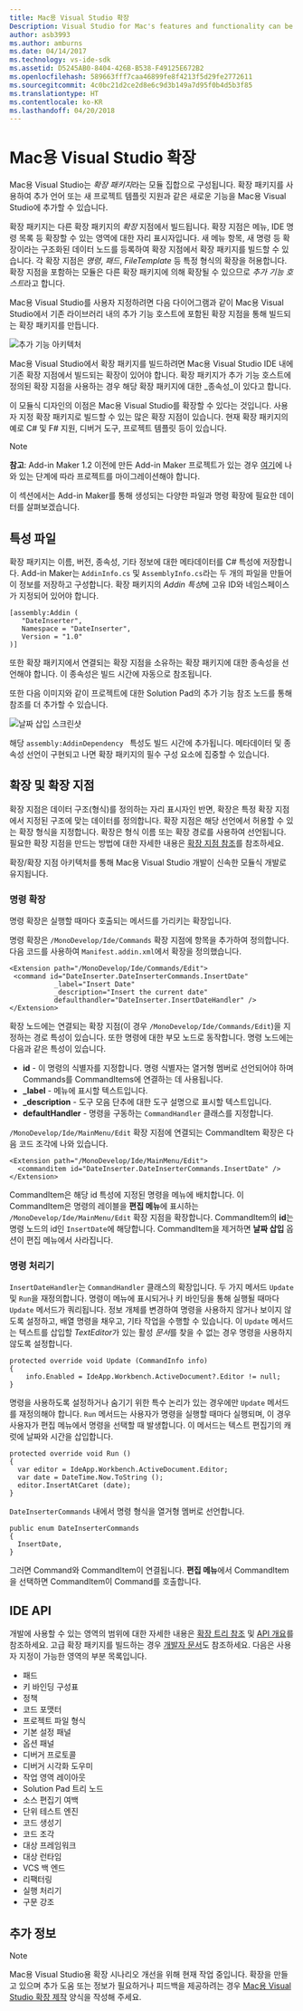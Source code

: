 ```yaml
---
title: Mac용 Visual Studio 확장
Description: Visual Studio for Mac's features and functionality can be extended with modules called extension packages. The first part of this guide creates a simple Visual Studio for Mac extension package to insert the date and time into a document. The second part of this guide introduces the fundamentals of the extension package system and some of the core APIs that form the foundation of Visual Studio for Mac.
author: asb3993
ms.author: amburns
ms.date: 04/14/2017
ms.technology: vs-ide-sdk
ms.assetid: D5245AB0-8404-426B-B538-F49125E672B2
ms.openlocfilehash: 589663fff7caa46899fe8f4213f5d29fe2772611
ms.sourcegitcommit: 4c0bc21d2ce2d8e6c9d3b149a7d95f0b4d5b3f85
ms.translationtype: HT
ms.contentlocale: ko-KR
ms.lasthandoff: 04/20/2018
---
```

# <a name="extending-visual-studio-for-mac"></a>Mac용 Visual Studio 확장

Mac용 Visual Studio는 *확장 패키지*라는 모듈 집합으로 구성됩니다. 확장 패키지를 사용하여 추가 언어 또는 새 프로젝트 템플릿 지원과 같은 새로운 기능을 Mac용 Visual Studio에 추가할 수 있습니다.

확장 패키지는 다른 확장 패키지의 *확장* 지점에서 빌드됩니다. 확장 지점은 메뉴, IDE 명령 목록 등 확장할 수 있는 영역에 대한 자리 표시자입니다. 새 메뉴 항목, 새 명령 등 확장이라는 구조화된 데이터 노드를 등록하여 확장 지점에서 확장 패키지를 빌드할 수 있습니다. 각 확장 지점은 *명령*, *패드*, *FileTemplate* 등 특정 형식의 확장을 허용합니다. 확장 지점을 포함하는 모듈은 다른 확장 패키지에 의해 확장될 수 있으므로 *추가 기능 호스트*라고 합니다.

Mac용 Visual Studio를 사용자 지정하려면 다음 다이어그램과 같이 Mac용 Visual Studio에서 기존 라이브러리 내의 추가 기능 호스트에 포함된 확장 지점을 통해 빌드되는 확장 패키지를 만듭니다.

![추가 기능 아키텍처](media/extending-visual-studio-mac-addin1.png)

Mac용 Visual Studio에서 확장 패키지를 빌드하려면 Mac용 Visual Studio IDE 내에 기존 확장 지점에서 빌드되는 확장이 있어야 합니다. 확장 패키지가 추가 기능 호스트에 정의된 확장 지점을 사용하는 경우 해당 확장 패키지에 대한 _종속성_이 있다고 합니다.

이 모듈식 디자인의 이점은 Mac용 Visual Studio를 확장할 수 있다는 것입니다. 사용자 지정 확장 패키지로 빌드할 수 있는 많은 확장 지점이 있습니다. 현재 확장 패키지의 예로 C# 및 F# 지원, 디버거 도구, 프로젝트 템플릿 등이 있습니다.

> [!NOTE]
> **참고**: Add-in Maker 1.2 이전에 만든 Add-in Maker 프로젝트가 있는 경우 [여기](https://mhut.ch/addinmaker/1.2)에 나와 있는 단계에 따라 프로젝트를 마이그레이션해야 합니다.

<!---The [Walkthrough](~/extending-visual-studio-mac-walkthrough.md) topic explains how to build an extension package that uses a *Command* to insert the date and time into an open text document.--->

이 섹션에서는 Add-in Maker를 통해 생성되는 다양한 파일과 명령 확장에 필요한 데이터를 살펴보겠습니다.

## <a name="attribute-files"></a>특성 파일

확장 패키지는 이름, 버전, 종속성, 기타 정보에 대한 메타데이터를 C# 특성에 저장합니다. Add-in Maker는 `AddinInfo.cs` 및 `AssemblyInfo.cs`라는 두 개의 파일을 만들어 이 정보를 저장하고 구성합니다. 확장 패키지의 *Addin 특성*에 고유 ID와 네임스페이스가 지정되어 있어야 합니다.

```
[assembly:Addin (
   "DateInserter",
   Namespace = "DateInserter",
   Version = "1.0"
)]
```

또한 확장 패키지에서 연결되는 확장 지점을 소유하는 확장 패키지에 대한 종속성을 선언해야 합니다. 이 종속성은 빌드 시간에 자동으로 참조됩니다.

또한 다음 이미지와 같이 프로젝트에 대한 Solution Pad의 추가 기능 참조 노드를 통해 참조를 더 추가할 수 있습니다.

![날짜 삽입 스크린샷](media/extending-visual-studio-mac-addin13.png)

해당 `assembly:AddinDependency ` 특성도 빌드 시간에 추가됩니다. 메타데이터 및 종속성 선언이 구현되고 나면 확장 패키지의 필수 구성 요소에 집중할 수 있습니다.

## <a name="extensions-and-extension-points"></a>확장 및 확장 지점

확장 지점은 데이터 구조(형식)를 정의하는 자리 표시자인 반면, 확장은 특정 확장 지점에서 지정된 구조에 맞는 데이터를 정의합니다. 확장 지점은 해당 선언에서 허용할 수 있는 확장 형식을 지정합니다. 확장은 형식 이름 또는 확장 경로를 사용하여 선언됩니다. 필요한 확장 지점을 만드는 방법에 대한 자세한 내용은 [확장 지점 참조](http://monoaddins.codeplex.com/wikipage?title=Extension%20Points&referringTitle=Description%20of%20Add-ins%20and%20Add-in%20Roots)를 참조하세요.

확장/확장 지점 아키텍처를 통해 Mac용 Visual Studio 개발이 신속한 모듈식 개발로 유지됩니다. 

<!--Since there are a large number of extension types, this article focuses on the ones used in the extension package that was built in the [Walkthrough](~/extending-visual-studio-mac-walkthrough.md).-->

### <a name="command-extensions"></a>명령 확장

<!--[Walkthrough](~/extending-visual-studio-mac-walkthrough.md) uses a Command Extension - an extension that points to methods that are called every time it is executed. -->

명령 확장은 실행할 때마다 호출되는 메서드를 가리키는 확장입니다.

명령 확장은 `/MonoDevelop/Ide/Commands` 확장 지점에 항목을 추가하여 정의합니다. 다음 코드를 사용하여 `Manifest.addin.xml`에서 확장을 정의했습니다.

 ```
<Extension path="/MonoDevelop/Ide/Commands/Edit">
  <command id="DateInserter.DateInserterCommands.InsertDate"
            _label="Insert Date"
            _description="Insert the current date"
            defaulthandler="DateInserter.InsertDateHandler" />
</Extension>
```

확장 노드에는 연결되는 확장 지점(이 경우 `/MonoDevelop/Ide/Commands/Edit`)을 지정하는 경로 특성이 있습니다. 또한 명령에 대한 부모 노드로 동작합니다. 명령 노드에는 다음과 같은 특성이 있습니다.

*   **id** - 이 명령의 식별자를 지정합니다. 명령 식별자는 열거형 멤버로 선언되어야 하며 Commands를 CommandItems에 연결하는 데 사용됩니다.
*   **_label** - 메뉴에 표시할 텍스트입니다.
*   **_description** - 도구 모음 단추에 대한 도구 설명으로 표시할 텍스트입니다.
*   **defaultHandler** - 명령을 구동하는 `CommandHandler` 클래스를 지정합니다.

<!--To invoke the command from the Edit Menu, the walkthrough creates a CommandItem extension that plugs into the `/MonoDevelop/Ide/MainMenu/Edit` extension point:-->

`/MonoDevelop/Ide/MainMenu/Edit` 확장 지점에 연결되는 CommandItem 확장은 다음 코드 조각에 나와 있습니다.

```
<Extension path="/MonoDevelop/Ide/MainMenu/Edit">
  <commanditem id="DateInserter.DateInserterCommands.InsertDate" />
</Extension>
```

CommandItem은 해당 id 특성에 지정된 명령을 메뉴에 배치합니다. 이 CommandItem은 명령의 레이블을 **편집 메뉴**에 표시하는 `/MonoDevelop/Ide/MainMenu/Edit` 확장 지점을 확장합니다. CommandItem의 **id**는 명령 노드의 id인 `InsertDate`에 해당합니다. CommandItem을 제거하면 **날짜 삽입** 옵션이 편집 메뉴에서 사라집니다.

### <a name="command-handlers"></a>명령 처리기

`InsertDateHandler`는 `CommandHandler` 클래스의 확장입니다. 두 가지 메서드 `Update` 및 `Run`을 재정의합니다. 명령이 메뉴에 표시되거나 키 바인딩을 통해 실행될 때마다 `Update` 메서드가 쿼리됩니다. 정보 개체를 변경하여 명령을 사용하지 않거나 보이지 않도록 설정하고, 배열 명령을 채우고, 기타 작업을 수행할 수 있습니다. 이 `Update` 메서드는 텍스트를 삽입할 *TextEditor*가 있는 활성 *문서*를 찾을 수 없는 경우 명령을 사용하지 않도록 설정합니다.

```
protected override void Update (CommandInfo info)
{
    info.Enabled = IdeApp.Workbench.ActiveDocument?.Editor != null;
}
```

명령을 사용하도록 설정하거나 숨기기 위한 특수 논리가 있는 경우에만 `Update` 메서드를 재정의해야 합니다. `Run` 메서드는 사용자가 명령을 실행할 때마다 실행되며, 이 경우 사용자가 편집 메뉴에서 명령을 선택할 때 발생합니다. 이 메서드는 텍스트 편집기의 캐럿에 날짜와 시간을 삽입합니다.

```
protected override void Run ()
{
  var editor = IdeApp.Workbench.ActiveDocument.Editor;
  var date = DateTime.Now.ToString ();
  editor.InsertAtCaret (date);
}
```

`DateInserterCommands` 내에서 명령 형식을 열거형 멤버로 선언합니다.

```
public enum DateInserterCommands
{
  InsertDate,
}
```

그러면 Command와 CommandItem이 연결됩니다. **편집 메뉴**에서 CommandItem을 선택하면 CommandItem이 Command를 호출합니다.

## <a name="ide-apis"></a>IDE API

<!--The extension package detailed in the [Walkthrough](~/extending-visual-studio-mac-walkthrough.md) deals with the Text Editor in Visual Studio for Mac, but this is only one of many possible areas for customization. -->

개발에 사용할 수 있는 영역의 범위에 대한 자세한 내용은 [확장 트리 참조](http://monodevelop.com/Developers/Articles/Extension_Tree_Reference) 및 [API 개요](http://monodevelop.com/Developers/Articles/API_Overview)를 참조하세요. 고급 확장 패키지를 빌드하는 경우 [개발자 문서](http://monodevelop.com/Developers/Articles)도 참조하세요. 다음은 사용자 지정이 가능한 영역의 부분 목록입니다.

*   패드
*   키 바인딩 구성표
*   정책
*   코드 포맷터
*   프로젝트 파일 형식
*   기본 설정 패널
*   옵션 패널
*   디버거 프로토콜
*   디버거 시각화 도우미
*   작업 영역 레이아웃
*   Solution Pad 트리 노드
*   소스 편집기 여백
*   단위 테스트 엔진
*   코드 생성기
*   코드 조각
*   대상 프레임워크
*   대상 런타임
*   VCS 백 엔드
*   리팩터링
*   실행 처리기
*   구문 강조

## <a name="additional-information"></a>추가 정보

> [!NOTE]
Mac용 Visual Studio용 확장 시나리오 개선을 위해 현재 작업 중입니다. 확장을 만들고 있으며 추가 도움 또는 정보가 필요하거나 피드백을 제공하려는 경우 [Mac용 Visual Studio 확장 제작](https://aka.ms/vsmac-extensions-survey) 양식을 작성해 주세요.